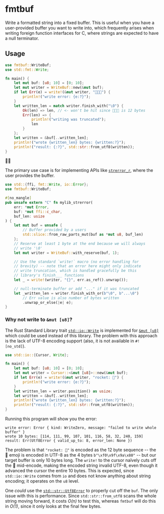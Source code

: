 fmtbuf
======

Write a formatted string into a fixed buffer.
This is useful when you have a user-provided buffer you want to write into, which frequently arises when writing foreign
function interfaces for C, where strings are expected to have a null terminator.

Usage
-----

```rust
use fmtbuf::WriteBuf;
use std::fmt::Write;

fn main() {
    let mut buf: [u8; 10] = [0; 10];
    let mut writer = WriteBuf::new(&mut buf);
    if let Err(e) = write!(&mut writer, "🚀🚀🚀") {
        println!("write error: {e:?}");
    }
    let written_len = match writer.finish_with("\0") {
        Ok(len) => len, // <- won't be hit since 🚀🚀🚀 is 12 bytes
        Err(len) => {
            println!("writing was truncated");
            len
        }
    };
    let written = &buf[..written_len];
    println!("wrote {written_len} bytes: {written:?}");
    println!("result: {:?}", std::str::from_utf8(written));
}
```

🚀🚀

The primary use case is for implementing APIs like [`strerror_r`](https://linux.die.net/man/3/strerror_r), where the
user provides the buffer.

```rust
use std::{ffi, fmt::Write, io::Error};
use fmtbuf::WriteBuf;

#[no_mangle]
pub unsafe extern "C" fn mylib_strerror(
    err: *mut Error,
    buf: *mut ffi::c_char,
    buf_len: usize
) {
    let mut buf = unsafe {
        // Buffer provided by a users
        std::slice::from_raw_parts_mut(buf as *mut u8, buf_len)
    };
    // Reserve at least 1 byte at the end because we will always
    // write '\0'
    let mut writer = WriteBuf::with_reserve(buf, 1);

    // Use the standard `write!` macro (no error handling for
    // brevity) -- note that an error here might only indicate
    // write truncation, which is handled gracefully be this
    // library's finish___ functions
    let _ = write!(writer, "{}", err.as_ref().unwrap());

    // null-terminate buffer or add "..." if it was truncated
    let _written_len = writer.finish_with_or(b"\0", b"...\0")
        // Err value is also number of bytes written
        .unwrap_or_else(|e| e);
}
```

### Why not write to `&mut [u8]`?

The Rust Standard Library trait [`std::io::Write`](https://doc.rust-lang.org/stable/std/io/trait.Write.html) is
implemented for [`&mut [u8]`](https://doc.rust-lang.org/stable/std/io/trait.Write.html#impl-Write-for-%26mut+%5Bu8%5D)
which could be used instead of this library.
The problem with this approach is the lack of UTF-8 encoding support (also, it is not available in `#![no_std]`).

```rust
use std::io::{Cursor, Write};

fn main() {
    let mut buf: [u8; 10] = [0; 10];
    let mut writer = Cursor::<&mut [u8]>::new(&mut buf);
    if let Err(e) = write!(&mut writer, "rocket: 🚀") {
        println!("write error: {e:?}");
    }
    let written_len = writer.position() as usize;
    let written = &buf[..written_len];
    println!("wrote {written_len} bytes: {written:?}");
    println!("result: {:?}", std::str::from_utf8(written));
}
```

Running this program will show you the error:

```text
write error: Error { kind: WriteZero, message: "failed to write whole buffer" }
wrote 10 bytes: [114, 111, 99, 107, 101, 116, 58, 32, 240, 159]
result: Err(Utf8Error { valid_up_to: 8, error_len: None })
```

The problem is that `"rocket: 🚀"` is encoded as the 12 byte sequence -- the 🚀 emoji is encoded in UTF-8 as the 4 bytes
`b"\xf0\x9f\x9a\x80"` -- but our target buffer is only 10 bytes long.
The `write!` to the cursor naïvely cuts off the 🚀 mid-encode, making the encoded string invalid UTF-8, even though it
advanced the cursor the entire 10 bytes.
This is expected, since `std::io::Write` comes from `io` and does not know anything about string encoding; it operates
on the `u8` level.

One _could_ use the [`std::str::Utf8Error`](https://doc.rust-lang.org/stable/std/str/struct.Utf8Error.html) to properly
cut off the `buf`.
The only issue with this is performance.
Since `std::str::from_utf8` scans the whole string moving forward, it costs _O(n)_ to test this, whereas `fmtbuf` will
do this in _O(1)_, since it only looks at the final few bytes.
